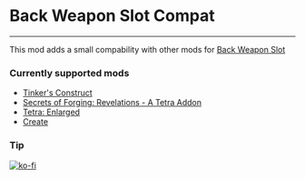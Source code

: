 # Back Weapon Slot Compat
--------------------------------
This mod adds a small compability with other mods for [Back Weapon Slot](https://www.curseforge.com/minecraft/mc-mods/back-weapon-slot)

### Currently supported mods
- [Tinker's Construct](https://www.curseforge.com/minecraft/mc-mods/tinkers-construct)
- [Secrets of Forging: Revelations - A Tetra Addon](https://www.curseforge.com/minecraft/mc-mods/secrets-of-forging-revelations-a-tetra-addon)
- [Tetra: Enlarged](https://www.curseforge.com/minecraft/mc-mods/tetra-enlarged)
- [Create](https://www.curseforge.com/minecraft/mc-mods/create)

### Tip
[![ko-fi](https://ko-fi.com/img/githubbutton_sm.svg)](https://ko-fi.com/B0B6TMVJ8)

